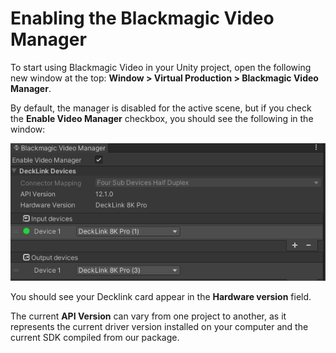 # Enabling the Blackmagic Video Manager

To start using Blackmagic Video in your Unity project, open the following new window at the top: **Window > Virtual Production > Blackmagic Video Manager**. 

By default, the manager is disabled for the active scene, but if you check the **Enable Video Manager** checkbox, you should see the following in the window: 

![video-IO-main-window](images/video-IO-main-window.png)

You should see your Decklink card appear in the **Hardware version** field.

The current **API Version** can vary from one project to another, as it represents the current driver version installed on your computer and the current SDK compiled from our package.